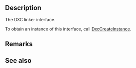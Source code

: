 ## Description

The DXC linker interface.

To obtain an instance of this interface, call [DxcCreateInstance](https://learn.microsoft.com/windows/win32/api/dxcapi/nf-dxcapi-dxccreateinstance).

## Remarks

## See also